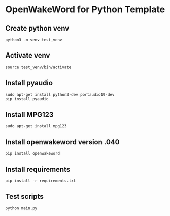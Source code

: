 # OpenWakeWord for Python Template

## Create python venv
```
python3 -m venv test_venv
```

## Activate venv
```
source test_venv/bin/activate
```

## Install pyaudio
```
sudo apt-get install python3-dev portaudio19-dev
pip install pyaudio
```

## Install MPG123
```
sudo apt-get install mpg123
```

## Install openwakeword version .040
```
pip install openwakeword
```

## Install requirements
```
pip install -r requirements.txt
```

## Test scripts
```
python main.py
```
